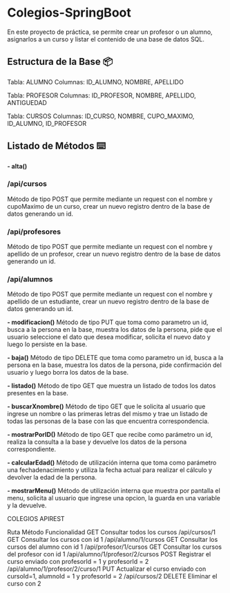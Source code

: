 # Colegios-SpringBoot

En este proyecto de práctica, se permite crear un profesor o un alumno, asignarlos a un curso y listar el contenido de una base de datos SQL.

## Estructura de la Base 📦

Tabla: ALUMNO
Columnas: ID_ALUMNO, NOMBRE, APELLIDO

Tabla: PROFESOR
Columnas: ID_PROFESOR, NOMBRE, APELLIDO, ANTIGUEDAD

Tabla: CURSOS
Columnas: ID_CURSO, NOMBRE, CUPO_MAXIMO, ID_ALUMNO, ID_PROFESOR

## Listado de Métodos ⌨️

**- alta()**

### /api/cursos

Método de tipo POST que permite mediante un request con el nombre y cupoMaximo de un curso, crear un nuevo registro dentro de la base de datos generando un id.

### /api/profesores

Método de tipo POST que permite mediante un request con el nombre y apellido de un profesor, crear un nuevo registro dentro de la base de datos generando un id.

### /api/alumnos

Método de tipo POST que permite mediante un request con el nombre y apellido de un estudiante, crear un nuevo registro dentro de la base de datos generando un id.

**- modificacion()**
Método de tipo PUT que toma como parametro un id, busca a la persona en la base, muestra los datos de la persona, pide que el usuario seleccione el dato que desea modificar, solicita el nuevo dato y luego lo persiste en la base.

**- baja()**
Método de tipo DELETE que toma como parametro un id, busca a la persona en la base, muestra los datos de la persona, pide confirmación del usuario y luego borra los datos de la base.

**- listado()**
Método de tipo GET que muestra un listado de todos los datos presentes en la base.

**- buscarXnombre()**
Método de tipo GET que le solicita al usuario que ingrese un nombre o las primeras letras del mismo y trae un listado de todas las personas de la base con las que encuentra correspondencia.

**- mostrarPorID()**
Método de tipo GET que recibe como parámetro un id, realiza la consulta a la base y devuelve los datos de la persona correspondiente.

**- calcularEdad()**
Método de utilización interna que toma como parámetro una fechadenacimiento y utiliza la fecha actual para realizar el cálculo y devolver la edad de la persona.

**- mostrarMenu()**
Método de utilización interna que muestra por pantalla el menu, solicita al usuario que ingrese una opcion, la guarda en una variable y la devuelve.

COLEGIOS APIREST

Ruta Método Funcionalidad
GET Consultar todos los cursos
/api/cursos/1 GET Consultar los cursos con id 1
/api/alumno/1/cursos GET Consultar los cursos del alumno con id 1
/api/profesor/1/cursos GET Consultar los cursos del profesor con id 1
/api/alumno/1/profesor/2/cursos POST Registrar el curso enviado con profesorId = 1 y profesorId = 2
/api/alumno/1/profesor/2/curso/1 PUT Actualizar el curso enviado con cursoId=1, alumnoId = 1 y profesorId = 2
/api/cursos/2 DELETE Eliminar el curso con 2
